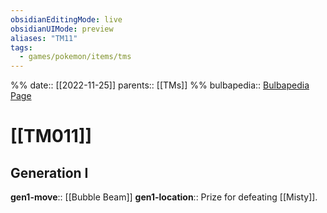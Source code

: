 ```yaml
---
obsidianEditingMode: live
obsidianUIMode: preview
aliases: "TM11"
tags:
  - games/pokemon/items/tms
---
```

%%
date:: [[2022-11-25]]
parents:: [[TMs]]
%%
bulbapedia:: [Bulbapedia Page](https://bulbapedia.bulbagarden.net/wiki/TM011)

# [[TM011]]

## Generation I

**gen1-move**:: [[Bubble Beam]]
**gen1-location**:: Prize for defeating [[Misty]].
